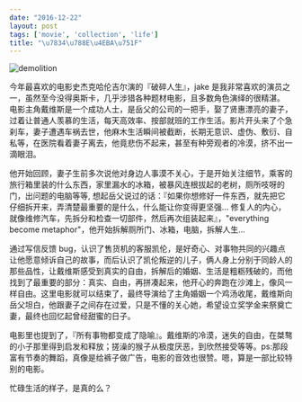 ```yaml
---
date: "2016-12-22"
layout: post
tags: ['movie', 'collection', 'life']
title: "\u7834\u788E\u4EBA\u751F"
---
```


![demolition](/images/posts/demolition.jpg)

<!-- more -->

今年最喜欢的电影史杰克哈伦吉尔演的『破碎人生』，jake 是我非常喜欢的演员之一，虽然至今没得奥斯卡，几乎涉猎各种题材电影，且多数角色演绎的很精湛。
电影主角戴维斯是一个成功人士，是岳父的公司的一把手，娶了贤惠漂亮的妻子，过着让普通人羡慕的生活，每天高效率、按部就班的工作生活。影片开头来了个急刹车，妻子遭遇车祸去世，他麻木生活瞬间被截断，长期无意识、虚伪、敷衍、自私等，在医院看着妻子离去，他竟悲伤不起来，甚至有种旁观者的冷漠，挤不出一滴眼泪。

他开始回顾，妻子生前多次说他对身边人事漠不关心，于是开始关注细节，乘客的旅行箱里装的什么东西，家里漏水的冰箱，被暴风连根拔起的老树，厕所吱呀的门，出问题的电脑等等, 想起岳父说过的话：『如果你想修好一件东西，就先把它仔细拆开来，弄清楚最重要的是什么，什么能让你变得更坚强... 修复人的内心，就像维修汽车，先拆分和检查一切部件，然后再次组装起来』，"everything become metaphor"，他开始拆解厕所门、冰箱，电脑，拆解人生...

通过写信反馈 bug，认识了售货机的客服凯伦，是好奇心、对事物共同的兴趣点让他愿意倾诉自己的故事，而后认识了凯伦叛逆的儿子，俩人身上分别于同龄人的那些品性，让戴维斯感受到真实的自由，拆解后的婚姻、生活是粗粝残破的，而他找到了最重要的部分：真实、自由，再拼凑起来，他开心的奔跑在沙滩上，像风一样自由。这里电影就可以结束了，最终导演给了主角婚姻一个鸡汤收尾，戴维斯向岳父坦白，他跟妻子之间存在过爱，只是不懂的关心她，希望设立奖学金来祭奠亡妻，最终也回忆起曾经甜蜜的日子。

电影里也提到了，『所有事物都变成了隐喻』。戴维斯的冷漠，迷失的自由，在桀骜的小子那里得到启发和释放；搓澡的猴子从极度厌恶，到欣然接受等等。ps:那段富有节奏的舞蹈，真像是给裤子做广告，电影的音效也很赞。嗯，算是一部比较特别的电影。

忙碌生活的样子，是真的么？